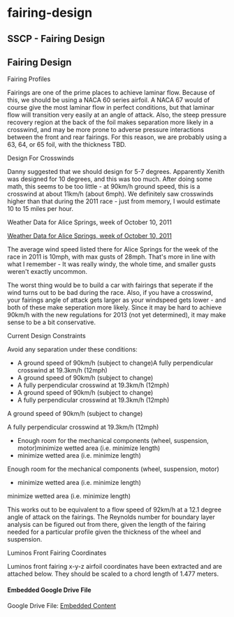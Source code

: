 # fairing-design

## SSCP - Fairing Design

## Fairing Design

Fairing Profiles

Fairings are one of the prime places to achieve laminar flow. Because of this, we should be using a NACA 60 series airfoil. A NACA 67 would of course give the most laminar flow in perfect conditions, but that laminar flow will transition very easily at an angle of attack. Also, the steep pressure recovery region at the back of the foil makes separation more likely in a crosswind, and may be more prone to adverse pressure interactions between the front and rear fairings. For this reason, we are probably using a 63, 64, or 65 foil, with the thickness TBD.

Design For Crosswinds

Danny suggested that we should design for 5-7 degrees. Apparently Xenith was designed for 10 degrees, and this was too much. After doing some math, this seems to be too little - at 90km/h ground speed, this is a crosswind at about 11km/h (about 6mph). We definitely saw crosswinds higher than that during the 2011 race - just from memory, I would estimate 10 to 15 miles per hour.

Weather Data for Alice Springs, week of October 10, 2011

[Weather Data for Alice Springs, week of October 10, 2011](http://www.wunderground.com/history/airport/YBAS/2011/10/15/WeeklyHistory.html)

The average wind speed listed there for Alice Springs for the week of the race in 2011 is 10mph, with max gusts of 28mph. That's more in line with what I remember - It was really windy, the whole time, and smaller gusts weren't exactly uncommon.&#x20;

The worst thing would be to build a car with fairings that seperate if the wind turns out to be bad during the race. Also, if you have a crosswind, your fairings angle of attack gets larger as your windspeed gets lower - and both of these make seperation more likely. Since it may be hard to achieve 90km/h with the new regulations for 2013 (not yet determined), it may make sense to be a bit conservative.

Current Design Constraints

Avoid any separation under these conditions:

* A ground speed of 90km/h (subject to change)A fully perpendicular crosswind at 19.3km/h (12mph)
* A ground speed of 90km/h (subject to change)
* A fully perpendicular crosswind at 19.3km/h (12mph)
* A ground speed of 90km/h (subject to change)
* A fully perpendicular crosswind at 19.3km/h (12mph)

A ground speed of 90km/h (subject to change)

A fully perpendicular crosswind at 19.3km/h (12mph)

* Enough room for the mechanical components (wheel, suspension, motor)minimize wetted area (i.e. minimize length)
* minimize wetted area (i.e. minimize length)

Enough room for the mechanical components (wheel, suspension, motor)

* minimize wetted area (i.e. minimize length)

minimize wetted area (i.e. minimize length)

This works out to be equivalent to a flow speed of 92km/h at a 12.1 degree angle of attack on the fairings. The Reynolds number for boundary layer analysis can be figured out from there, given the length of the fairing needed for a particular profile given the thickness of the wheel and suspension.&#x20;

Luminos Front Fairing Coordinates

Luminos front fairing x-y-z airfoil coordinates have been extracted and are attached below. They should be scaled to a chord length of 1.477 meters.&#x20;

#### Embedded Google Drive File

Google Drive File: [Embedded Content](https://drive.google.com/embeddedfolderview?id=1d_1stmAFeeWoriUkmqecmk3fR4_PmEHQ#list)
